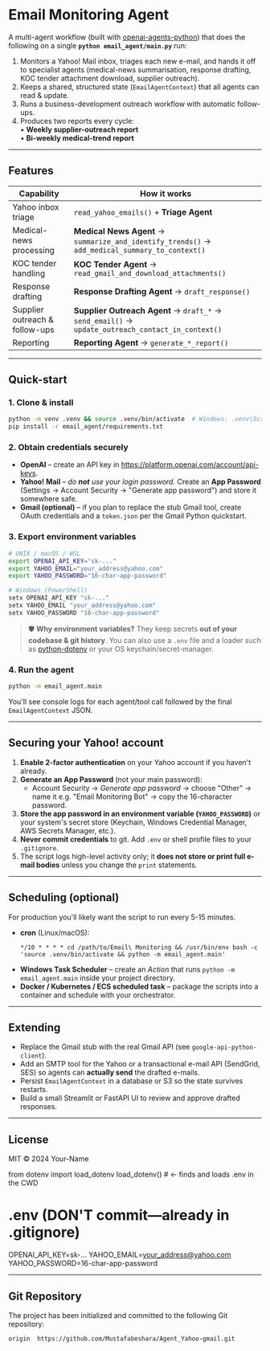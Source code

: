 # Email Monitoring Agent

A multi-agent workflow (built with [openai-agents-python](https://github.com/openai/openai-agents-python)) that does the following on a single **`python email_agent/main.py`** run:

1. Monitors a Yahoo! Mail inbox, triages each new e-mail, and hands it off to specialist agents (medical-news summarisation, response drafting, KOC tender attachment download, supplier outreach).
2. Keeps a shared, structured state (`EmailAgentContext`) that all agents can read & update.
3. Runs a business-development outreach workflow with automatic follow-ups.
4. Produces two reports every cycle:   
   • **Weekly supplier-outreach report**   
   • **Bi-weekly medical-trend report**

---

## Features

| Capability | How it works |
|------------|--------------|
| Yahoo inbox triage | `read_yahoo_emails()` + **Triage Agent**
| Medical-news processing | **Medical News Agent** → `summarize_and_identify_trends()` → `add_medical_summary_to_context()`
| KOC tender handling | **KOC Tender Agent** → `read_gmail_and_download_attachments()`
| Response drafting | **Response Drafting Agent** → `draft_response()`
| Supplier outreach & follow-ups | **Supplier Outreach Agent** → `draft_*` → `send_email()` → `update_outreach_contact_in_context()`
| Reporting | **Reporting Agent** → `generate_*_report()`

---

## Quick-start

### 1. Clone & install

```bash
python -m venv .venv && source .venv/bin/activate  # Windows: .venv\Scripts\activate
pip install -r email_agent/requirements.txt
```

### 2. Obtain credentials securely

* **OpenAI** – create an API key in <https://platform.openai.com/account/api-keys>.
* **Yahoo! Mail** – _do **not** use your login password._  Create an **App Password** (Settings → Account Security → "Generate app password") and store it somewhere safe.
* **Gmail (optional)** – if you plan to replace the stub Gmail tool, create OAuth credentials and a `token.json` per the Gmail Python quickstart.

### 3. Export environment variables

```bash
# UNIX / macOS / WSL
export OPENAI_API_KEY="sk-..."
export YAHOO_EMAIL="your_address@yahoo.com"
export YAHOO_PASSWORD="16-char-app-password"

# Windows (PowerShell)
setx OPENAI_API_KEY "sk-..."
setx YAHOO_EMAIL "your_address@yahoo.com"
setx YAHOO_PASSWORD "16-char-app-password"
```

> 🛡 **Why environment variables?**  They keep secrets **out of your codebase & git history**.  You can also use a `.env` file and a loader such as [python-dotenv](https://pypi.org/project/python-dotenv/) or your OS keychain/secret-manager.

### 4. Run the agent

```bash
python -m email_agent.main
```

You'll see console logs for each agent/tool call followed by the final `EmailAgentContext` JSON.

---

## Securing your Yahoo! account

1. **Enable 2-factor authentication** on your Yahoo account if you haven't already.
2. **Generate an App Password** (not your main password):  
   * Account Security → _Generate app password_ → choose "Other" → name it e.g. "Email Monitoring Bot" → copy the 16-character password.
3. **Store the app password in an environment variable (`YAHOO_PASSWORD`)** or your system's secret store (Keychain, Windows Credential Manager, AWS Secrets Manager, etc.).
4. **Never commit credentials** to git.  Add `.env` or shell profile files to your `.gitignore`.
5. The script logs high-level activity only; it **does not store or print full e-mail bodies** unless you change the `print` statements.

---

## Scheduling (optional)

For production you'll likely want the script to run every 5-15 minutes.

* **cron** (Linux/macOS):
  ```cron
  */10 * * * * cd /path/to/Email\ Monitoring && /usr/bin/env bash -c 'source .venv/bin/activate && python -m email_agent.main'
  ```
* **Windows Task Scheduler** – create an *Action* that runs `python -m email_agent.main` inside your project directory.
* **Docker / Kubernetes / ECS scheduled task** – package the scripts into a container and schedule with your orchestrator.

---

## Extending

* Replace the Gmail stub with the real Gmail API (see `google-api-python-client`).
* Add an SMTP tool for the Yahoo or a transactional e-mail API (SendGrid, SES) so agents can **actually send** the drafted e-mails.
* Persist `EmailAgentContext` in a database or S3 so the state survives restarts.
* Build a small Streamlit or FastAPI UI to review and approve drafted responses.

---

## License

MIT © 2024 Your-Name 

from dotenv import load_dotenv
load_dotenv()           # ← finds and loads .env in the CWD 

# .env  (DON'T commit—already in .gitignore)
OPENAI_API_KEY=sk-...
YAHOO_EMAIL=your_address@yahoo.com
YAHOO_PASSWORD=16-char-app-password

---

## Git Repository

The project has been initialized and committed to the following Git repository:

```
origin  https://github.com/Mustafabeshara/Agent_Yahoo-gmail.git
```